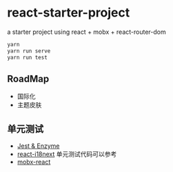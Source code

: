 # react-starter-project

a starter project using react + mobx + react-router-dom

```bash
yarn
yarn run serve
yarn run test
```

## RoadMap

- 国际化
- 主题皮肤

## 单元测试

- [Jest & Enzyme](https://semaphoreci.com/community/tutorials/how-to-test-react-and-mobx-with-jest)
- [react-i18next](https://github.com/i18next/react-i18next/blob/master/package.json) 单元测试代码可以参考
- [mobx-react](https://github.com/mobxjs/mobx-react/blob/master/test/inject.test.js)
